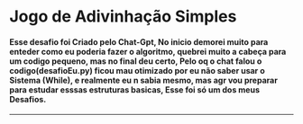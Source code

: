 # Jogo de Adivinhação Simples

#### Esse desafio foi Criado pelo Chat-Gpt, No inicio demorei muito para enteder como eu poderia fazer o algoritmo, quebrei muito a cabeça para um codigo pequeno, mas no final deu certo, Pelo oq o chat falou o codigo(desafioEu.py) ficou mau otimizado por eu não saber usar o Sistema (While), e realmente eu n sabia mesmo, mas agr vou preparar para estudar esssas estruturas basicas, Esse foi só um dos meus Desafios.

---